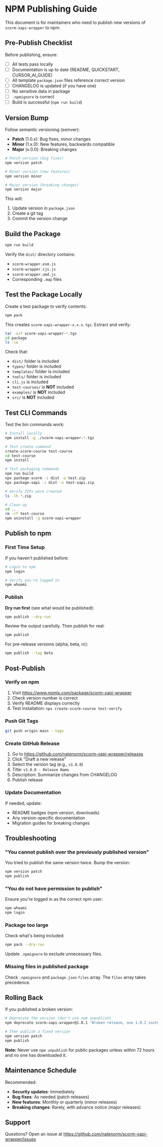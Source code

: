 # NPM Publishing Guide

This document is for maintainers who need to publish new versions of `scorm-xapi-wrapper` to npm.

## Pre-Publish Checklist

Before publishing, ensure:

- [ ] All tests pass locally
- [ ] Documentation is up to date (README, QUICKSTART, CURSOR_AI_GUIDE)
- [ ] All template `package.json` files reference correct version
- [ ] CHANGELOG is updated (if you have one)
- [ ] No sensitive data in package
- [ ] `.npmignore` is correct
- [ ] Build is successful (`npm run build`)

## Version Bump

Follow semantic versioning (semver):

- **Patch** (1.0.x): Bug fixes, minor changes
- **Minor** (1.x.0): New features, backwards compatible
- **Major** (x.0.0): Breaking changes

```bash
# Patch version (bug fixes)
npm version patch

# Minor version (new features)
npm version minor

# Major version (breaking changes)
npm version major
```

This will:
1. Update version in `package.json`
2. Create a git tag
3. Commit the version change

## Build the Package

```bash
npm run build
```

Verify the `dist/` directory contains:
- `scorm-wrapper.esm.js`
- `scorm-wrapper.cjs.js`
- `scorm-wrapper.umd.js`
- Corresponding `.map` files

## Test the Package Locally

Create a test package to verify contents:

```bash
npm pack
```

This creates `scorm-xapi-wrapper-x.x.x.tgz`. Extract and verify:

```bash
tar -xzf scorm-xapi-wrapper-*.tgz
cd package
ls -la
```

Check that:
- `dist/` folder is included
- `types/` folder is included
- `templates/` folder is included
- `tools/` folder is included
- `cli.js` is included
- `test-courses/` is **NOT** included
- `examples/` is **NOT** included
- `src/` is **NOT** included

## Test CLI Commands

Test the bin commands work:

```bash
# Install locally
npm install -g ./scorm-xapi-wrapper-*.tgz

# Test create command
create-scorm-course test-course
cd test-course
npm install

# Test packaging commands
npm run build
npx package-scorm -i dist -o test.zip
npx package-xapi -i dist -o test-xapi.zip

# Verify ZIPs were created
ls -lh *.zip

# Clean up
cd ..
rm -rf test-course
npm uninstall -g scorm-xapi-wrapper
```

## Publish to npm

### First Time Setup

If you haven't published before:

```bash
# Login to npm
npm login

# Verify you're logged in
npm whoami
```

### Publish

**Dry run first** (see what would be published):

```bash
npm publish --dry-run
```

Review the output carefully. Then publish for real:

```bash
npm publish
```

For pre-release versions (alpha, beta, rc):

```bash
npm publish --tag beta
```

## Post-Publish

### Verify on npm

1. Visit https://www.npmjs.com/package/scorm-xapi-wrapper
2. Check version number is correct
3. Verify README displays correctly
4. Test installation: `npx create-scorm-course test-verify`

### Push Git Tags

```bash
git push origin main --tags
```

### Create GitHub Release

1. Go to https://github.com/natenorm/scorm-xapi-wrapper/releases
2. Click "Draft a new release"
3. Select the version tag (e.g., `v1.0.0`)
4. Title: `v1.0.0 - Release Name`
5. Description: Summarize changes from CHANGELOG
6. Publish release

### Update Documentation

If needed, update:
- README badges (npm version, downloads)
- Any version-specific documentation
- Migration guides for breaking changes

## Troubleshooting

### "You cannot publish over the previously published version"

You tried to publish the same version twice. Bump the version:

```bash
npm version patch
npm publish
```

### "You do not have permission to publish"

Ensure you're logged in as the correct npm user:

```bash
npm whoami
npm login
```

### Package too large

Check what's being included:

```bash
npm pack --dry-run
```

Update `.npmignore` to exclude unnecessary files.

### Missing files in published package

Check `.npmignore` and `package.json` `files` array. The `files` array takes precedence.

## Rolling Back

If you published a broken version:

```bash
# Deprecate the version (don't use npm unpublish)
npm deprecate scorm-xapi-wrapper@1.0.1 "Broken release, use 1.0.2 instead"

# Then publish a fixed version
npm version patch
npm publish
```

**Note:** Never use `npm unpublish` for public packages unless within 72 hours and no one has downloaded it.

## Maintenance Schedule

Recommended:
- **Security updates**: Immediately
- **Bug fixes**: As needed (patch releases)
- **New features**: Monthly or quarterly (minor releases)
- **Breaking changes**: Rarely, with advance notice (major releases)

## Support

Questions? Open an issue at https://github.com/natenorm/scorm-xapi-wrapper/issues

